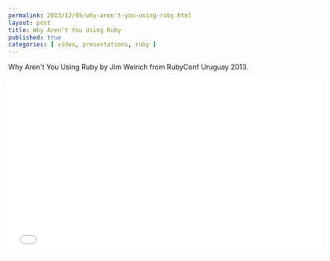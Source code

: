 ```yaml
---
permalink: 2013/12/05/why-aren't-you-using-ruby.html
layout: post
title: Why Aren't You Using Ruby
published: true
categories: [ video, presentations, ruby ]
---
```


Why Aren't You Using Ruby by Jim Weirich from RubyConf Uruguay 2013.

<iframe width="640" height="360" src="//www.youtube.com/embed/0D3KfnbTdWw?feature=player_embedded" frameborder="0" allowfullscreen></iframe>
